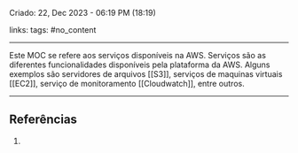 Criado: 22, Dec 2023 - 06:19 PM (18:19)

links:
tags: #no_content 

---

Este MOC se refere aos serviços disponíveis na AWS.
Serviços são as diferentes funcionalidades disponíveis pela plataforma da AWS.
Alguns exemplos são servidores de arquivos [[S3]], serviços de maquinas virtuais [[EC2]], serviço de monitoramento [[Cloudwatch]], entre outros.

---
## Referências
1.